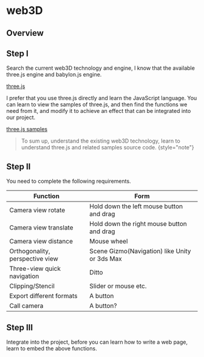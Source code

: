 # web3D

## Overview

## Step I

Search the current web3D technology and engine, I know that the available three.js engine and babylon.js engine.

[three.js](https://threejs.org/)

I prefer that you use three.js directly and learn the JavaScript language.
You can learn to view the samples of three.js, and then find the functions we need from it, and modify it to achieve an
effect that can be integrated into our project.

[three.js samples](https://threejs.org/examples/#webgl_animation_keyframes)

> To sum up, understand the existing web3D technology, learn to understand three.js and related samples source code.
> {style="note"}

## Step II

You need to complete the following requirements.

| Function                        | Form                                          |
|---------------------------------|-----------------------------------------------|
| Camera view rotate              | Hold down the left mouse button and drag      |
| Camera view translate           | Hold down the right mouse button and drag     |
| Camera view distance            | Mouse wheel                                   |
| Orthogonality, perspective view | Scene Gizmo(Navigation) like Unity or 3ds Max |
| Three-view quick navigation     | Ditto                                         |
| Clipping/Stencil                | Slider or mouse etc.                          |
| Export different formats        | A button                                      |
| Call camera                     | A button?                                     |

## Step III

Integrate into the project, before you can learn how to write a web page, learn to embed the above functions.